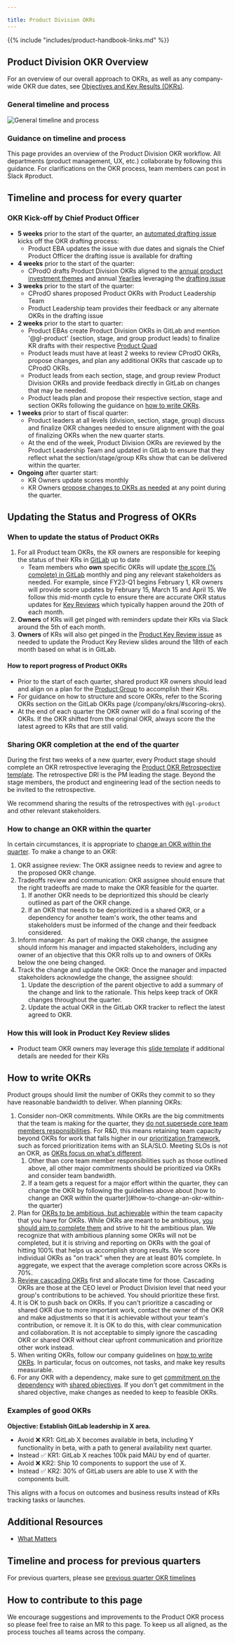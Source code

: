 ```yaml
---

title: Product Division OKRs
---
```








{{% include "includes/product-handbook-links.md" %}}

## Product Division OKR Overview

For an overview of our overall approach to OKRs, as well as any company-wide OKR due dates, see [Objectives and Key Results (OKRs)](https://about.gitlab.com/company/okrs/). 

### General timeline and process 

![General timeline and process ](/handbook/product/product-okrs/prod-okr-timeline.png)

### Guidance on timeline and process

This page provides an overview of the Product Division OKR workflow. All departments (product management, UX, etc.) collaborate by following this guidance. For clarifications on the OKR process, team members can post in Slack #product. 

## Timeline and process for every quarter

### OKR Kick-off by Chief Product Officer

- **5 weeks** prior to the start of the  quarter, an [automated drafting issue](https://gitlab.com/gitlab-com/Product/-/blob/main/.gitlab/issue_templates/Product-Division-OKR-Drafting.md) kicks off the OKR drafting process: 
     - Product EBA updates the issue with due dates and signals the Chief Product Officer the drafting issue is available for drafting
- **4 weeks** prior to the start of the quarter: 
     - CProdO drafts Product Division OKRs aligned to the [annual product investment themes](https://about.gitlab.com/direction/#fy23-product-investment-themes) and annual [Yearlies](https://about.gitlab.com/company/yearlies/) leveraging the [drafting issue](https://gitlab.com/gitlab-com/Product/-/blob/main/.gitlab/issue_templates/Product-Division-OKR-Drafting.md)
- **3 weeks** prior to the start of the quarter:
     - CProdO shares proposed Product OKRs with Product Leadership Team
     - Product Leadership team provides their feedback or any alternate OKRs in the drafting issue
- **2 weeks** prior to the start to quarter:
     - Product EBAs create Product Division OKRs in GitLab and mention '@gl-product' (section, stage, and group product leads) to finalize KR drafts with their respective [Product Quad](/handbook/engineering/quality/quality-engineering/quad-planning/)
     - Product leads must have at least 2 weeks to review CProdO OKRs, propose changes, and plan any additional OKRs that cascade up to CProdO OKRs. 
     - Product leads from each section, stage, and group review Product Division OKRs and provide feedback directly in GitLab on changes that may be needed. 
     - Product leads plan and propose their respective section, stage and section OKRs following the guidance on [how to write OKRs](/handbook/product/product-okrs/#how-to-write-okrs). 
- **1 weeks** prior to start of fiscal quarter:
     - Product leaders at all levels (division, section, stage, group) discuss and finalize OKR changes needed to ensure alignment with the goal of finalizing OKRs when the new quarter starts.
     - At the end of the week, Product Division OKRs are reviewed by the Product Leadership Team and updated in GitLab to ensure that they reflect what the section/stage/group KRs show that can be delivered within the quarter.
- **Ongoing** after quarter start: 
     - KR Owners update scores monthly 
     - KR Owners [propose changes to OKRs as needed](/handbook/product/product-okrs/#how-to-change-an-okr-within-the-quarter) at any point during the quarter.

## Updating the Status and Progress of OKRs 

### When to update the status of Product OKRs

1. For all Product team OKRs, the KR owners are responsible for keeping the status of their KRs in [GitLab](/company/okrs/#how-to-use-gitlab-for-okrs) up to date
     - Team members who **own** specific OKRs will update [the score (% complete) in GitLab](/company/okrs/#scoring-okrs) monthly and ping any relevant stakeholders as needed. For example, since FY23-Q1 begins February 1, KR owners will provide score updates by February 15,  March 15 and April 15. We follow this mid-month cycle to ensure there are accurate OKR status updates for [Key Reviews](/handbook/key-review/) which typically happen around the 20th of each month.
2. **Owners** of KRs will get pinged with reminders update their KRs via Slack around the 5th of each month.
3. **Owners** of KRs will also get pinged in the [Product Key Review issue](https://gitlab.com/gitlab-com/Product/-/issues/2919) as needed to update the Product Key Review slides around the 18th of each month based on what is in GitLab.

#### How to report progress of Product OKRs

- Prior to the start of each quarter, shared product KR owners should lead and align on a plan for the [Product Group](/handbook/product/product-processes/#quad--infra--security-product-group-dris) to accomplish their KRs.
- For guidance on how to structure and score OKRs, refer to the Scoring OKRs section on the GitLab OKRs page (/company/okrs/#scoring-okrs).
- At the end of each quarter the OKR owner will do a final scoring of the OKRs. If the OKR shifted from the original OKR, always score the the latest agreed to KRs that are still valid. 

### Sharing OKR completion at the end of the quarter

During the first two weeks of a new quarter, every Product stage should complete an OKR retrospective leveraging the [Product OKR Retrospective template](https://gitlab.com/gitlab-com/Product/-/issues/new?issuable_template=Product-OKR-Retrospective). The retrospective DRI is the PM leading the stage. Beyond the stage members, the product and engineering lead of the section needs to be invited to the retrospective. 

We recommend sharing the results of the retrospectives with `@gl-product` and other relevant stakeholders.

### How to change an OKR within the quarter

In certain circumstances, it is appropriate to [change an OKR within the quarter](/company/okrs/#making-changes-within-quarter). To make a change to an OKR: 
1. OKR assignee review: The OKR assignee needs to review and agree to the proposed OKR change. 
2. Tradeoffs review and communication: OKR assignee should ensure that the right tradeoffs are made to make the OKR feasible for the quarter. 
   1. If another OKR needs to be deprioritized this should be clearly outlined as part of the OKR change. 
   2. If an OKR that needs to be deprioritized is a shared OKR, or a dependency for another team's work, the other teams and stakeholders must be informed of the change and their feedback considered. 
3. Inform manager: As part of making the OKR change, the assignee should inform his manager and impacted stakeholders, including any owner of an objective that this OKR rolls up to and owners of OKRs below the one being changed. 
4. Track the change and update the OKR: Once the manager and impacted stakeholders acknowledge the change, the assignee should: 
   1. Update the description of the parent objective to add a summary of the change and link to the rationale. This helps keep track of OKR changes throughout the quarter. 
   2. Update the actual OKR in the GitLab OKR tracker to reflect the latest agreed to OKR. 

### How this will look in Product Key Review slides

- Product team OKR owners may leverage this [slide template](https://docs.google.com/presentation/d/1O5Kc1kpJJBm5aJFT24V05xuR3pHjCGzID-QkYcUSZ5k/edit#slide=id.geb1b1c60d1_1_4) if additional details are needed for their KRs

## How to write OKRs

Product groups should limit the number of OKRs they commit to so they have reasonable bandwidth to deliver. When planning OKRs: 
1. Consider non-OKR commitments. While OKRs are the big commitments that the team is making for the quarter, they [do not supersede core team members responsibilities](/company/okrs/#how-do-i-prioritize-okrs-in-light-of-other-priorities). For R&D, this means retaining team capacity beyond OKRs for work that falls higher in our [prioritization framework](/handbook/product/product-processes/#prioritization-framework), such as forced prioritization items with an SLA/SLO. Meeting SLOs is not an OKR, as [OKRs focus on what's different](/company/okrs/#okrs-are-what-is-different).
   1. Other than core team member responsibilities such as those outlined above, all other major commitments should be prioritized via OKRs and consider team bandwidth. 
   2. If a team gets a request for a major effort within the quarter, they can change the OKR by following the guidelines above about [how to change an OKR within the quarter](#how-to-change-an-okr-within-the quarter)
2. Plan for [OKRs to be ambitious, but achievable](/company/okrs/#criteria-for-key-results) within the team capacity that you have for OKRs. While OKRs are meant to be ambitious, [you should aim to complete them](/company/okrs/#how-do-i-prioritize-okrs-in-light-of-other-priorities) and strive to hit the ambitious plan. We recognize that with ambitious planning some OKRs will not be completed, but it is striving and reporting on OKRs with the goal of hitting 100% that helps us accomplish strong results. We score individual OKRs as "on track" when they are at least 80% complete. In aggregate, we expect that the average completion score across OKRs is 70%.
3. [Review cascading OKRs](/company/okrs/#cascading-okrs-and-how-to-align-division-okrs-to-the-ceo-okrs) first and allocate time for those. Cascading OKRs are those at the CEO level or Product Division level that need your group's contributions to be achieved. You should prioritize these first. 
4. It is OK to push back on OKRs. If you can't prioritize a cascading or shared OKR due to more important work, contact the owner of the OKR and make adjustments so that it is achievable without your team's contribution, or remove it. It is OK to do this, with clear communication and collaboration. It is not acceptable to simply ignore the cascading OKR or shared OKR without clear upfront communication and prioritize other work instead. 
5. When writing OKRs, follow our company guidelines on [how to write OKRs](/company/okrs/#how-to-write-okrs). In particular, focus on outcomes, not tasks, and make key results measurable. 
6. For any OKR with a dependency, make sure to get [commitment on the dependency](/company/okrs/#dependency-commitments) with [shared objectives](/company/okrs/#shared-objectives). If you don't get commitment in the shared objective, make changes as needed to keep to feasible OKRs. 

### Examples of good OKRs

**Objective: Establish GitLab leadership in X area.**
- Avoid ❌ KR1: GitLab X becomes available in beta, including Y functionality in beta, with a path to general availability next quarter.
- Instead ✅ KR1: GitLab X reaches 100k paid MAU by end of quarter. 
- Avoid ❌ KR2: Ship 10 components to support the use of X. 
- Instead ✅ KR2: 30% of GitLab users are able to use X with the components built.

This aligns with a focus on outcomes and business results instead of KRs tracking tasks or launches.

## Additional Resources

- [What Matters](https://www.whatmatters.com/)

## Timeline and process for previous quarters

For previous quarters, please see [previous quarter OKR timelines](/handbook/product/product-okrs/previous-quarters/)

## How to contribute to this page

We encourage suggestions and improvements to the Product OKR process so please feel free to raise an MR to this page. To keep us all aligned, as the process touches all teams across the company.
